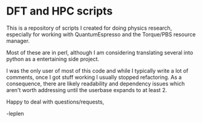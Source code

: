 # DFT and HPC scripts

This is a repository of scripts I created for doing physics research, 
especially for working with QuantumEspresso and the Torque/PBS resource manager.

Most of these are in perl, although I am considering translating several into
python as a entertaining side project.

I was the only user of most of this code and while I typically write a lot of comments,
once I got stuff working I usually stopped refactoring. As a consequence, there are likely
readability and dependency issues which aren't worth addressing until the userbase expands
to at least 2. 

Happy to deal with questions/requests,

-leplen
